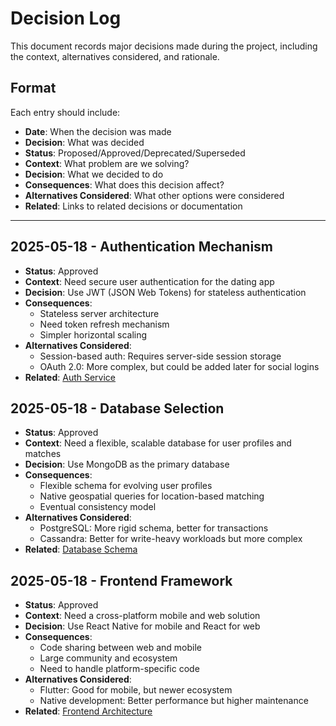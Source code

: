 # Decision Log

This document records major decisions made during the project, including the context, alternatives considered, and rationale.

## Format
Each entry should include:
- **Date**: When the decision was made
- **Decision**: What was decided
- **Status**: Proposed/Approved/Deprecated/Superseded
- **Context**: What problem are we solving?
- **Decision**: What we decided to do
- **Consequences**: What does this decision affect?
- **Alternatives Considered**: What other options were considered
- **Related**: Links to related decisions or documentation

---

## 2025-05-18 - Authentication Mechanism
- **Status**: Approved
- **Context**: Need secure user authentication for the dating app
- **Decision**: Use JWT (JSON Web Tokens) for stateless authentication
- **Consequences**: 
  - Stateless server architecture
  - Need token refresh mechanism
  - Simpler horizontal scaling
- **Alternatives Considered**:
  - Session-based auth: Requires server-side session storage
  - OAuth 2.0: More complex, but could be added later for social logins
- **Related**: [Auth Service](./system-patterns.md#authentication-service)

## 2025-05-18 - Database Selection
- **Status**: Approved
- **Context**: Need a flexible, scalable database for user profiles and matches
- **Decision**: Use MongoDB as the primary database
- **Consequences**:
  - Flexible schema for evolving user profiles
  - Native geospatial queries for location-based matching
  - Eventual consistency model
- **Alternatives Considered**:
  - PostgreSQL: More rigid schema, better for transactions
  - Cassandra: Better for write-heavy workloads but more complex
- **Related**: [Database Schema](./system-patterns.md#database-schema)

## 2025-05-18 - Frontend Framework
- **Status**: Approved
- **Context**: Need a cross-platform mobile and web solution
- **Decision**: Use React Native for mobile and React for web
- **Consequences**:
  - Code sharing between web and mobile
  - Large community and ecosystem
  - Need to handle platform-specific code
- **Alternatives Considered**:
  - Flutter: Good for mobile, but newer ecosystem
  - Native development: Better performance but higher maintenance
- **Related**: [Frontend Architecture](./tech-context.md#frontend-architecture)
